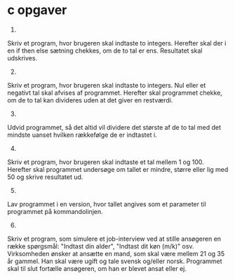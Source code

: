 # c opgaver

1) 
Skriv et program, hvor brugeren skal indtaste to integers. Herefter skal der i en if then else
sætning chekkes, om de to tal er ens. Resultatet skal udskrives.

2)
Skriv et program, hvor brugeren skal indtaste to integers. Nul eller et negativt tal skal afvises af
programmet. Herefter skal programmet chekke, om de to tal kan divideres uden at det giver en
restværdi.

3)
Udvid programmet, så det altid vil dividere det største af de to tal med det mindste uanset
hvilken rækkefølge de er indtastet i.

4)
Skriv et program, hvor brugeren skal indtaste et tal mellem 1 og 100. Herefter skal
programmet undersøge om tallet er mindre, større eller lig med 50 og skrive resultatet ud.

5) 
Lav programmet i en version, hvor tallet angives som et parameter til programmet på
kommandolinjen.

6)
Skriv et program, som simulere et job-interview ved at stille ansøgeren en række spørgsmål:
"Indtast din alder", "Indtast dit køn (m/k)" osv. Virksomheden ønsker at ansætte en mand, som
skal være mellem 21 og 35 år gammel. Han skal være ugift og tale svensk og/eller norsk.
Programmet skal til slut fortælle ansøgeren, om han er blevet ansat eller ej.
